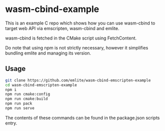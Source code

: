 # wasm-cbind-example

This is an example C repo which shows how you can use wasm-cbind to target web API via emscripten, wasm-cbind and emlite.

wasm-cbind is fetched in the CMake script using FetchContent.

Do note that using npm is not strictly necessary, however it simplifies bundling emlite and managing its version.

## Usage
```bash
git clone https://github.com/emlite/wasm-cbind-emscripten-example
cd wasm-cbind-emscripten-example
npm i
npm run cmake:config
npm run cmake:build
npm run pack
npm run serve
```

The contents of these commands can be found in the package.json scripts entry.

